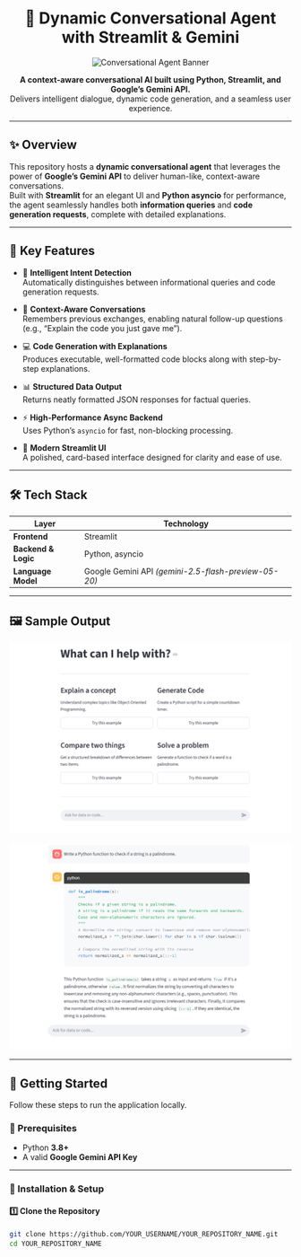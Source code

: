 <h1 align="center">🤖 Dynamic Conversational Agent with Streamlit & Gemini</h1>

<p align="center">
  <img src="images/banner.png" alt="Conversational Agent Banner" width="700">
</p>

<p align="center">
  <b>A context-aware conversational AI built using Python, Streamlit, and Google’s Gemini API.</b><br>
  Delivers intelligent dialogue, dynamic code generation, and a seamless user experience.
</p>

---

## ✨ Overview

This repository hosts a **dynamic conversational agent** that leverages the power of **Google’s Gemini API** to deliver human-like, context-aware conversations.  
Built with **Streamlit** for an elegant UI and **Python asyncio** for performance, the agent seamlessly handles both **information queries** and **code generation requests**, complete with detailed explanations.

---

## 🔑 Key Features

- 🧠 **Intelligent Intent Detection**  
  Automatically distinguishes between informational queries and code generation requests.

- 💬 **Context-Aware Conversations**  
  Remembers previous exchanges, enabling natural follow-up questions (e.g., “Explain the code you just gave me”).

- 💻 **Code Generation with Explanations**  
  Produces executable, well-formatted code blocks along with step-by-step explanations.

- 📊 **Structured Data Output**  
  Returns neatly formatted JSON responses for factual queries.

- ⚡ **High-Performance Async Backend**  
  Uses Python’s `asyncio` for fast, non-blocking processing.

- 🎨 **Modern Streamlit UI**  
  A polished, card-based interface designed for clarity and ease of use.

---

## 🛠️ Tech Stack

| Layer | Technology |
|--------|-------------|
| **Frontend** | Streamlit |
| **Backend & Logic** | Python, asyncio |
| **Language Model** | Google Gemini API *(gemini-2.5-flash-preview-05-20)* |

---

## 🖼️ Sample Output

<p align="center">
  <img src="screenshot(1).png" alt="Agent UI Screenshot 1" width="600"><br><br>
  <img src="screenshot(2).png" alt="Agent UI Screenshot 2" width="600">
</p>

---

## 🚀 Getting Started

Follow these steps to run the application locally.

### 🧩 Prerequisites
- Python **3.8+**
- A valid **Google Gemini API Key**

---

### 🧰 Installation & Setup

#### 1️⃣ Clone the Repository
```bash
git clone https://github.com/YOUR_USERNAME/YOUR_REPOSITORY_NAME.git
cd YOUR_REPOSITORY_NAME
